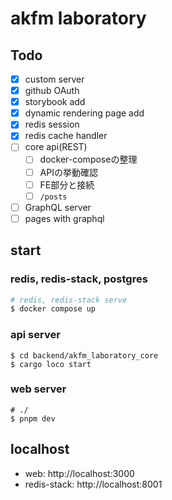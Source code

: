 # akfm laboratory

## Todo

- [x] custom server
- [x] github OAuth
- [x] storybook add
- [x] dynamic rendering page add
- [x] redis session
- [x] redis cache handler
- [ ] core api(REST)
  - [ ] docker-composeの整理
  - [ ] APIの挙動確認
  - [ ] FE部分と接続
  - [ ] `/posts`
- [ ] GraphQL server
- [ ] pages with graphql

## start

### redis, redis-stack, postgres

```sh
# redis, redis-stack serve
$ docker compose up
```

### api server

```shell
$ cd backend/akfm_laboratory_core
$ cargo loco start
```

### web server

```shell
# ./
$ pnpm dev
```

## localhost

- web: http://localhost:3000
- redis-stack: http://localhost:8001
